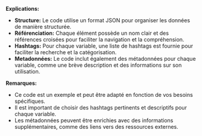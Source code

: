 

**Explications:**

* **Structure:** Le code utilise un format JSON pour organiser les données de manière structurée.
* **Référenciation:** Chaque élément possède un nom clair et des références croisées pour faciliter la navigation et la compréhension.
* **Hashtags:** Pour chaque variable, une liste de hashtags est fournie pour faciliter la recherche et la catégorisation.
* **Metadonnées:** Le code inclut également des métadonnées pour chaque variable, comme une brève description et des informations sur son utilisation.


**Remarques:**

*  Ce code est un exemple et peut être adapté en fonction de vos besoins spécifiques.
*  Il est important de choisir des hashtags pertinents et descriptifs pour chaque variable.
*  Les métadonnées peuvent être enrichies avec des informations supplémentaires, comme des liens vers des ressources externes.



